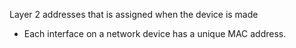 Layer 2 addresses that is assigned when the device is made
- Each interface on a network device has a unique MAC address.